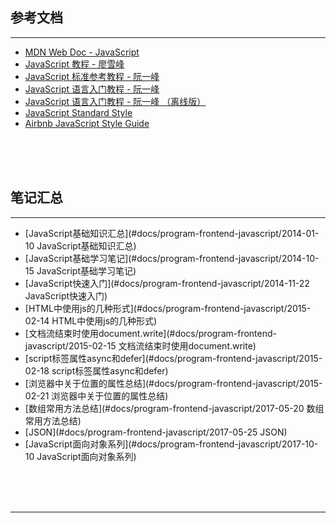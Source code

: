 ## 参考文档

---

* [MDN Web Doc - JavaScript](https://developer.mozilla.org/zh-CN/docs/Web/JavaScript)
* [JavaScript 教程 - 廖雪峰](https://www.liaoxuefeng.com/wiki/001434446689867b27157e896e74d51a89c25cc8b43bdb3000)
* [JavaScript 标准参考教程 - 阮一峰](http://javascript.ruanyifeng.com/)
* [JavaScript 语言入门教程 - 阮一峰](https://wangdoc.com/javascript/)
* [JavaScript 语言入门教程 - 阮一峰 （离线版）](#docs/data/javascript-tutorial/index)
* [JavaScript Standard Style](https://standardjs.com/)
* [Airbnb JavaScript Style Guide](https://github.com/airbnb/javascript)



<br/><br/><br/>



## 笔记汇总

---

* [JavaScript基础知识汇总](#docs/program-frontend-javascript/2014-01-10 JavaScript基础知识汇总)
* [JavaScript基础学习笔记](#docs/program-frontend-javascript/2014-10-15 JavaScript基础学习笔记)
* [JavaScript快速入门](#docs/program-frontend-javascript/2014-11-22 JavaScript快速入门)
* [HTML中使用js的几种形式](#docs/program-frontend-javascript/2015-02-14 HTML中使用js的几种形式)
* [文档流结束时使用document.write](#docs/program-frontend-javascript/2015-02-15 文档流结束时使用document.write)
* [script标签属性async和defer](#docs/program-frontend-javascript/2015-02-18 script标签属性async和defer)
* [浏览器中关于位置的属性总结](#docs/program-frontend-javascript/2015-02-21 浏览器中关于位置的属性总结)
* [数组常用方法总结](#docs/program-frontend-javascript/2017-05-20 数组常用方法总结)
* [JSON](#docs/program-frontend-javascript/2017-05-25 JSON)
* [JavaScript面向对象系列](#docs/program-frontend-javascript/2017-10-10 JavaScript面向对象系列)



<br/><br/><br/>

---

